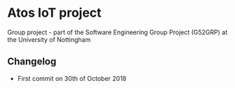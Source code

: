 # Atos IoT project
Group project - part of the Software Engineering Group Project (G52GRP) at the University of Nottingham

## Changelog
- First commit on 30th of October 2018
